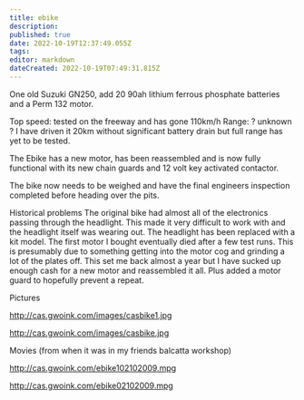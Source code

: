 ```yaml
---
title: ebike
description: 
published: true
date: 2022-10-19T12:37:49.055Z
tags: 
editor: markdown
dateCreated: 2022-10-19T07:49:31.815Z
---
```


One old Suzuki GN250, add 20 90ah lithium ferrous phosphate batteries and a Perm 132 motor.

Top speed: tested on the freeway and has gone 110km/h Range: ? unknown ? I have driven it 20km without significant battery drain but full range has yet to be tested.

The Ebike has a new motor, has been reassembled and is now fully functional with its new chain guards and 12 volt key activated contactor.

The bike now needs to be weighed and have the final engineers inspection completed before heading over the pits.

Historical problems The original bike had almost all of the electronics passing through the headlight. This made it very difficult to work with and the headlight itself was wearing out. The headlight has been replaced with a kit model. The first motor I bought eventually died after a few test runs. This is presumably due to something getting into the motor cog and grinding a lot of the plates off. This set me back almost a year but I have sucked up enough cash for a new motor and reassembled it all. Plus added a motor guard to hopefully prevent a repeat.

Pictures

<http://cas.gwoink.com/images/casbike1.jpg>

<http://cas.gwoink.com/images/casbike.jpg>

Movies (from when it was in my friends balcatta workshop)

<http://cas.gwoink.com/ebike102102009.mpg>

<http://cas.gwoink.com/ebike02102009.mpg>
